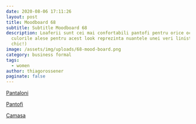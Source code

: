 ```yaml
---
date: 2020-08-06 17:11:26
layout: post
title: Moodboard 68
subtitle: Subtitle Moodboard 68
description: Loaferii sunt cei mai confortabili pantofi pentru orice ocazie, iar
  culorile alese pentru acest look reprezinta nuantele unei veri linistite( si
  chic!)
image: /assets/img/uploads/68-mood-board.png
category: business formal
tags:
  - women
author: thiagorossener
paginate: false
---
```

[Pantaloni](http://bit.do/fHihd)

[Pantofi](http://bit.do/fHihg)

[Camasa](http://bit.do/fHihh)